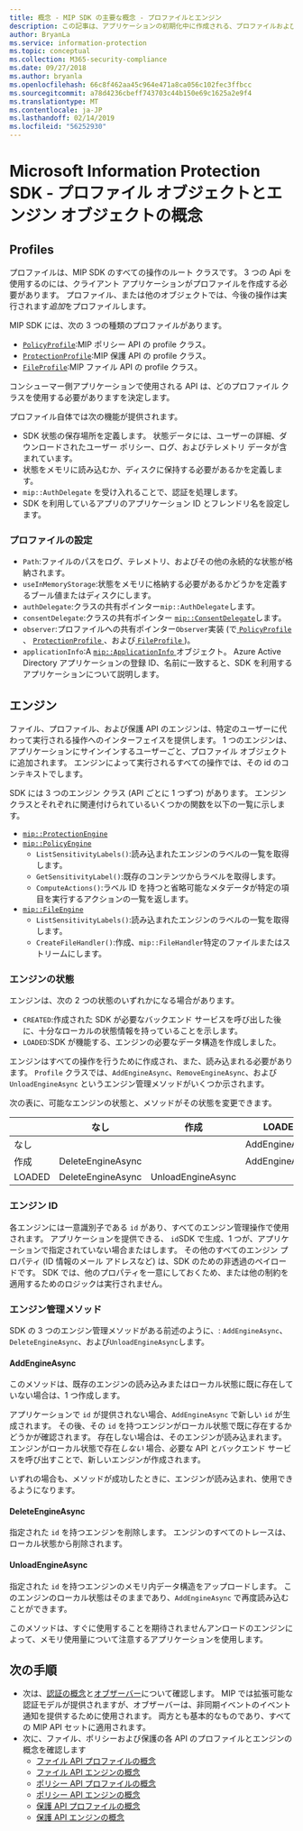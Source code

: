 ```yaml
---
title: 概念 - MIP SDK の主要な概念 - プロファイルとエンジン
description: この記事は、アプリケーションの初期化中に作成される、プロファイルおよびエンジンという主要な SDK の概念を理解するのに役立ちます。
author: BryanLa
ms.service: information-protection
ms.topic: conceptual
ms.collection: M365-security-compliance
ms.date: 09/27/2018
ms.author: bryanla
ms.openlocfilehash: 66c8f462aa45c964e471a8ca056c102fec3ffbcc
ms.sourcegitcommit: a78d4236cbeff743703c44b150e69c1625a2e9f4
ms.translationtype: MT
ms.contentlocale: ja-JP
ms.lasthandoff: 02/14/2019
ms.locfileid: "56252930"
---
```

# <a name="microsoft-information-protection-sdk---profile-and-engine-object-concepts"></a>Microsoft Information Protection SDK - プロファイル オブジェクトとエンジン オブジェクトの概念

## <a name="profiles"></a>Profiles

プロファイルは、MIP SDK のすべての操作のルート クラスです。 3 つの Api を使用するのには、クライアント アプリケーションがプロファイルを作成する必要があります。 プロファイル、または他のオブジェクトでは、今後の操作は実行されます*追加*をプロファイルします。

MIP SDK には、次の 3 つの種類のプロファイルがあります。

- [`PolicyProfile`](reference/class_mip_policyprofile.md):MIP ポリシー API の profile クラス。
- [`ProtectionProfile`](reference/class_mip_protectionprofile.md):MIP 保護 API の profile クラス。
- [`FileProfile`](reference/class_mip_fileprofile.md):MIP ファイル API の profile クラス。

コンシューマー側アプリケーションで使用される API は、どのプロファイル クラスを使用する必要がありますを決定します。

プロファイル自体では次の機能が提供されます。

- SDK 状態の保存場所を定義します。 状態データには、ユーザーの詳細、ダウンロードされたユーザー ポリシー、ログ、およびテレメトリ データが含まれています。
- 状態をメモリに読み込むか、ディスクに保持する必要があるかを定義します。
- `mip::AuthDelegate` を受け入れることで、認証を処理します。
- SDK を利用しているアプリのアプリケーション ID とフレンドリ名を設定します。

### <a name="profile-settings"></a>プロファイルの設定

- `Path`:ファイルのパスをログ、テレメトリ、およびその他の永続的な状態が格納されます。
- `useInMemoryStorage`:状態をメモリに格納する必要があるかどうかを定義するブール値またはディスクにします。
- `authDelegate`:クラスの共有ポインター`mip::AuthDelegate`します。 
- `consentDelegate`:クラスの共有ポインター [ `mip::ConsentDelegate`](reference/class_mip_consentdelegate.md)します。 
- `observer`:プロファイルへの共有ポインター`Observer`実装 (で[ `PolicyProfile` ](reference/class_mip_policyprofile_observer.md)、 [ `ProtectionProfile` ](reference/class_mip_protectionprofile_observer.md)、および[ `FileProfile` ](reference/class_mip_fileprofile_observer.md))。
- `applicationInfo`:A [ `mip::ApplicationInfo` ](reference/mip-enums-and-structs.md#structures)オブジェクト。 Azure Active Directory アプリケーションの登録 ID、名前に一致すると、SDK を利用するアプリケーションについて説明します。

## <a name="engines"></a>エンジン

ファイル、プロファイル、および保護 API のエンジンは、特定のユーザーに代わって実行される操作へのインターフェイスを提供します。 1 つのエンジンは、アプリケーションにサインインするユーザーごと、プロファイル オブジェクトに追加されます。 エンジンによって実行されるすべての操作では、その id のコンテキストでします。

SDK には 3 つのエンジン クラス (API ごとに 1 つずつ) があります。 エンジン クラスとそれぞれに関連付けられているいくつかの関数を以下の一覧に示します。

- [`mip::ProtectionEngine`](reference/class_mip_protectionengine.md)
- [`mip::PolicyEngine`](reference/class_mip_policyengine.md)
  - `ListSensitivityLabels()`:読み込まれたエンジンのラベルの一覧を取得します。
  - `GetSensitivityLabel()`:既存のコンテンツからラベルを取得します。
  - `ComputeActions()`:ラベル ID を持つと省略可能なメタデータが特定の項目を実行するアクションの一覧を返します。
- [`mip::FileEngine`](reference/class_mip_fileengine.md)
  - `ListSensitivityLabels()`:読み込まれたエンジンのラベルの一覧を取得します。
  - `CreateFileHandler()`:作成、`mip::FileHandler`特定のファイルまたはストリームにします。

### <a name="engine-states"></a>エンジンの状態

エンジンは、次の 2 つの状態のいずれかになる場合があります。

- `CREATED`:作成された SDK が必要なバックエンド サービスを呼び出した後に、十分なローカルの状態情報を持っていることを示します。
- `LOADED`:SDK が機能する、エンジンの必要なデータ構造を作成しました。

エンジンはすべての操作を行うために作成され、また、読み込まれる必要があります。 `Profile` クラスでは、`AddEngineAsync`、`RemoveEngineAsync`、および `UnloadEngineAsync` というエンジン管理メソッドがいくつか示されます。

次の表に、可能なエンジンの状態と、メソッドがその状態を変更できます。

|         | なし              | 作成           | LOADED         |
|---------|-------------------|-------------------|----------------|
| なし    |                   |                   | AddEngineAsync |
| 作成 | DeleteEngineAsync |                   | AddEngineAsync |
| LOADED  | DeleteEngineAsync | UnloadEngineAsync |                |

### <a name="engine-id"></a>エンジン ID

各エンジンには一意識別子である `id` があり、すべてのエンジン管理操作で使用されます。 アプリケーションを提供できる、 `id`SDK で生成、1 つが、アプリケーションで指定されていない場合またはします。 その他のすべてのエンジン プロパティ (ID 情報のメール アドレスなど) は、SDK のための非透過のペイロードです。 SDK では、他のプロパティを一意にしておくため、または他の制約を適用するためのロジックは実行されません。

### <a name="engine-management-methods"></a>エンジン管理メソッド

SDK の 3 つのエンジン管理メソッドがある前述のように、: `AddEngineAsync`、 `DeleteEngineAsync`、および`UnloadEngineAsync`します。

#### <a name="addengineasync"></a>AddEngineAsync

このメソッドは、既存のエンジンの読み込みまたはローカル状態に既に存在していない場合は、1 つ作成します。

アプリケーションで `id` が提供されない場合、`AddEngineAsync` で新しい `id` が生成されます。 その後、その `id` を持つエンジンがローカル状態で既に存在するかどうかが確認されます。 存在しない場合は、そのエンジンが読み込まれます。 エンジンがローカル状態で存在*しない* 場合、必要な API とバックエンド サービスを呼び出すことで、新しいエンジンが作成されます。

いずれの場合も、メソッドが成功したときに、エンジンが読み込まれ、使用できるようになります。

#### <a name="deleteengineasync"></a>DeleteEngineAsync

指定された `id` を持つエンジンを削除します。 エンジンのすべてのトレースは、ローカル状態から削除されます。

#### <a name="unloadengineasync"></a>UnloadEngineAsync

指定された `id` を持つエンジンのメモリ内データ構造をアップロードします。 このエンジンのローカル状態はそのままであり、`AddEngineAsync` で再度読み込むことができます。

このメソッドは、すぐに使用することを期待されませんアンロードのエンジンによって、メモリ使用量について注意するアプリケーションを使用します。

## <a name="next-steps"></a>次の手順

- 次は、[認証の概念](concept-authentication-cpp.md)と[オブザーバー](concept-async-observers.md)について確認します。 MIP では拡張可能な認証モデルが提供されますが、オブザーバーは、非同期イベントのイベント通知を提供するために使用されます。 両方とも基本的なものであり、すべての MIP API セットに適用されます。
- 次に、ファイル、ポリシーおよび保護の各 API のプロファイルとエンジンの概念を確認します
  - [ファイル API プロファイルの概念](concept-profile-engine-file-profile-cpp.md)
  - [ファイル API エンジンの概念](concept-profile-engine-file-engine-cpp.md)
  - [ポリシー API プロファイルの概念](concept-profile-engine-file-profile-cpp.md)
  - [ポリシー API エンジンの概念](concept-profile-engine-file-engine-cpp.md)
  - [保護 API プロファイルの概念](concept-profile-engine-file-profile-cpp.md)
  - [保護 API エンジンの概念](concept-profile-engine-file-engine-cpp.md)  
